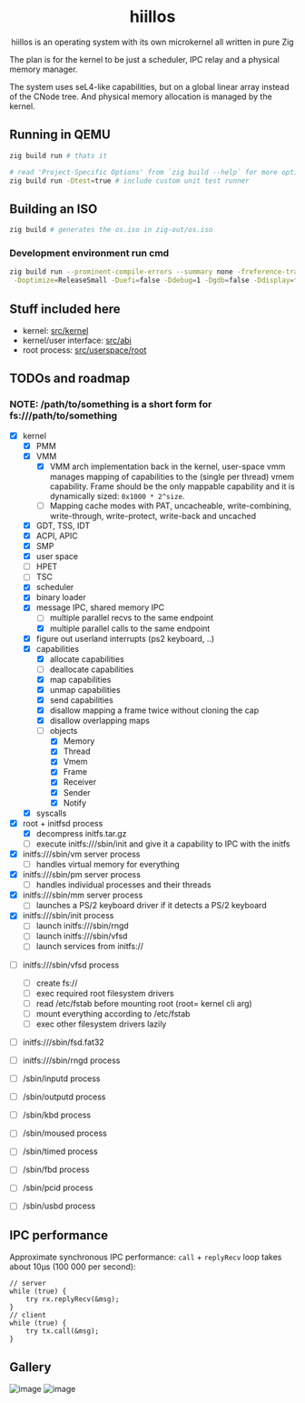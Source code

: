 <div align="center">

# hiillos

hiillos is an operating system with its own microkernel
all written in pure Zig

</div>

The plan is for the kernel to be just a scheduler, IPC relay and a physical memory manager.

The system uses seL4-like capabilities, but on a global linear array instead of the CNode tree.
And physical memory allocation is managed by the kernel.

## Running in QEMU

```bash
zig build run # thats it

# read 'Project-Specific Options' from `zig build --help` for more options
zig build run -Dtest=true # include custom unit test runner
```

## Building an ISO

```bash
zig build # generates the os.iso in zig-out/os.iso
```

### Development environment run cmd

```bash
zig build run --prominent-compile-errors --summary none -freference-trace \
 -Doptimize=ReleaseSmall -Duefi=false -Ddebug=1 -Dgdb=false -Ddisplay=false -Dtest=true
```

## Stuff included here

 - kernel: [src/kernel](/src/kernel)
 - kernel/user interface: [src/abi](src/abi)
 - root process: [src/userspace/root](src/userspace/root)

## TODOs and roadmap

### NOTE: /path/to/something is a short form for fs:///path/to/something

- [x] kernel
  - [x] PMM
  - [x] VMM
    - [x] VMM arch implementation back in the kernel,
          user-space vmm manages mapping of capabilities
          to the (single per thread) vmem capability.
          Frame should be the only mappable capability
          and it is dynamically sized: `0x1000 * 2^size`.
    - [ ] Mapping cache modes with PAT, uncacheable, write-combining,
          write-through, write-protect, write-back and uncached
  - [x] GDT, TSS, IDT
  - [x] ACPI, APIC
  - [x] SMP
  - [x] user space
  - [ ] HPET
  - [ ] TSC
  - [x] scheduler
  - [x] binary loader
  - [x] message IPC, shared memory IPC
    - [ ] multiple parallel recvs to the same endpoint
    - [x] multiple parallel calls to the same endpoint
  - [x] figure out userland interrupts (ps2 keyboard, ..)
  - [x] capabilities
    - [x] allocate capabilities
    - [ ] deallocate capabilities
    - [x] map capabilities
    - [x] unmap capabilities
    - [x] send capabilities
    - [x] disallow mapping a frame twice without cloning the cap
    - [x] disallow overlapping maps
    - [ ] objects
      - [x] Memory
      - [x] Thread
      - [x] Vmem
      - [x] Frame
      - [x] Receiver
      - [x] Sender
      - [x] Notify
  - [x] syscalls

- [x] root + initfsd process
  - [x] decompress initfs.tar.gz
  - [ ] execute initfs:///sbin/init and give it a capability to IPC with the initfs

- [x] initfs:///sbin/vm server process
  - [ ] handles virtual memory for everything

- [x] initfs:///sbin/pm server process
  - [ ] handles individual processes and their threads

- [x] initfs:///sbin/mm server process
  - [ ] launches a PS/2 keyboard driver if it detects a PS/2 keyboard

- [x] initfs:///sbin/init process
  - [ ] launch initfs:///sbin/rngd
  - [ ] launch initfs:///sbin/vfsd
  - [ ] launch services from initfs://
<!---
  - [ ] launch /bin/wm
-->

- [ ] initfs:///sbin/vfsd process
  - [ ] create fs://
  - [ ] exec required root filesystem drivers
  - [ ] read /etc/fstab before mounting root (root= kernel cli arg)
  - [ ] mount everything according to /etc/fstab
  - [ ] exec other filesystem drivers lazily

- [ ] initfs:///sbin/fsd.fat32

- [ ] initfs:///sbin/rngd process

- [ ] /sbin/inputd process

- [ ] /sbin/outputd process

- [ ] /sbin/kbd process

- [ ] /sbin/moused process

- [ ] /sbin/timed process

- [ ] /sbin/fbd process

- [ ] /sbin/pcid process

- [ ] /sbin/usbd process

## IPC performance

Approximate synchronous IPC performance: `call` + `replyRecv`
loop takes about 10µs (100 000 per second):

```zig
// server
while (true) {
    try rx.replyRecv(&msg);
}
// client
while (true) {
    try tx.call(&msg);
}
```

## Gallery
    
![image](https://github.com/user-attachments/assets/e508b174-1ccd-4830-aa00-68ec27faba77)
![image](https://github.com/user-attachments/assets/a11dbcd1-6afb-4f2f-ba08-40af514a712b)

